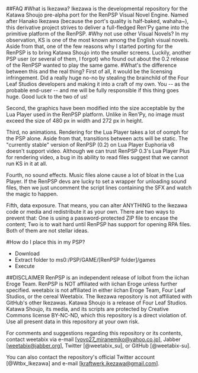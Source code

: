 ##FAQ
#What is Ikezawa?
Ikezawa is the developmental repository for the Katawa Shoujo pre-alpha port for the RenPSP Visual Novel Engine. Named after Hanako Ikezawa (because the port's quality is half-baked, wahaha~), this derivative project strives to deliver a full-fledged Ren'Py game into the primitive platform of the RenPSP.
#Why not use other Visual Novels?
In my observation, KS is one of the most known among the English visual novels. Aside from that, one of the few reasons why I started porting for the RenPSP is to bring Katawa Shoujo into the smaller screens. Luckily, another PSP user (or several of them, I forgot) who found out about the 0.2 release of the RenPSP wanted to play the same game.
#What's the difference between this and the real thing?
First of all, it would be the licensing infringement. Did a really huge no-no by stealing the brainchild of the Four Leaf Studios developers and making it into a craft of my own. You -- as the probable end-user -- and me will be fully responsible if this thing goes huge. Good luck to the two of us!

Second, the graphics have been modified into the size acceptable by the Lua Player used in the RenPSP platform. Unlike in Ren'Py, no image must exceed the size of 480 px in width and 272 px in height.

Third, no animations. Rendering for the Lua Player takes a lot of oomph for the PSP alone. Aside from that, transitions between acts will be static. The "currently stable" version of RenPSP (0.2) on Lua Player Euphoria v8 doesn't support video. Although we can trust RenPSP 0.3's Lua Player Plus for rendering video, a bug in its ability to read files suggest that we cannot run KS in it at all.

Fourth, no sound effects. Music files alone cause a lot of bloat in the Lua Player. If the RenPSP devs are lucky to set a wrapper for unloading sound files, then we just uncomment the script lines containing the SFX and watch the magic to happen.

Fifth, data exposure. That means, you can alter ANYTHING to the Ikezawa code or media and redistribute it as your own. There are two ways to prevent that: One is using a password-protected ZIP file to encase the content; Two is to wait hard until RenPSP has support for opening RPA files. Both of them are not stellar ideas.

#How do I place this in my PSP?
+ Download
+ Extract folder to ms0:/PSP/GAME/[RenPSP folder]/games
+ Execute

##DISCLAIMER
RenPSP is an independent release of lolbot from the iichan Eroge Team. RenPSP is NOT affiliated with iichan Eroge unless further specified. weetabix is not affiliated in either iichan Eroge Team, Four Leaf Studios, or the cereal Weetabix. The Ikezawa repository is not affiliated with GitHub's other Ikezawas. Katawa Shoujo is a release of Four Leaf Studios. Katawa Shoujo, its media, and its scripts are protected by Creative Commons license BY-NC-ND, which this repository is a direct violation of. Use all present data in this repository at your own risk.

For comments and suggestions regarding this repository or its contents, contact weetabix via e-mail [vovo27_miranemiko@yahoo.co.jp], Jabber [weetabix@jabber.org], Twitter [@weetabix_su], or GitHub [@weetabix-su].

You can also contact the repository's official Twitter account [@Wtbx_Ikezawa] and e-mail [kraftwerk.ikezawa@gmail.com].